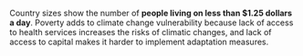 Country sizes show the number of **people living on less than $1.25 dollars a day**. Poverty adds to climate change vulnerability because lack of access to health services increases the risks of climatic changes, and lack of access to capital makes it harder to implement adaptation measures.